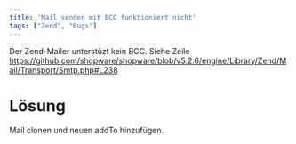 ```yaml
---
title: 'Mail senden mit BCC funktioniert nicht'
tags: ["Zend", "Bugs"]
---
```


Der Zend-Mailer unterstüzt kein BCC. Siehe Zeile https://github.com/shopware/shopware/blob/v5.2.6/engine/Library/Zend/Mail/Transport/Smtp.php#L238

# Lösung
Mail clonen und neuen addTo hinzufügen.
